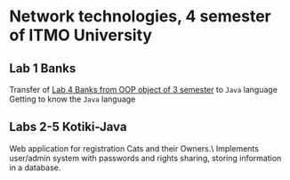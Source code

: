 # Network technologies, 4 semester of ITMO University

## Lab 1 Banks
Transfer of <a href="https://github.com/Witen159/OOP-Labs">Lab 4 Banks from OOP object of 3 semester</a> to `Java` language\
Getting to know the `Java` language

## Labs 2-5 Kotiki-Java
Web application for registration Cats and their Owners.\ 
Implements user/admin system with passwords and rights sharing, storing information in a database.
